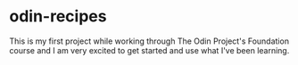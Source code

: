 # odin-recipes
This is my first project while working through The Odin Project's Foundation course and I am very excited to get started and use what I've been learning.